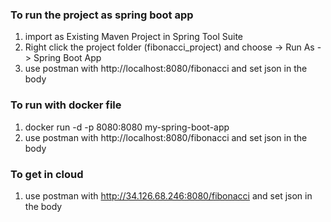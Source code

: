 ### To run the project as spring boot app
1. import as Existing Maven Project in Spring Tool Suite
2. Right click the project folder (fibonacci_project) and choose -> Run As -> Spring Boot App
3. use postman with http://localhost:8080/fibonacci and set json in the body

### To run with docker file
1. docker run -d -p 8080:8080 my-spring-boot-app
2. use postman with http://localhost:8080/fibonacci and set json in the body

### To get in cloud
1. use postman with http://34.126.68.246:8080/fibonacci and set json in the body
